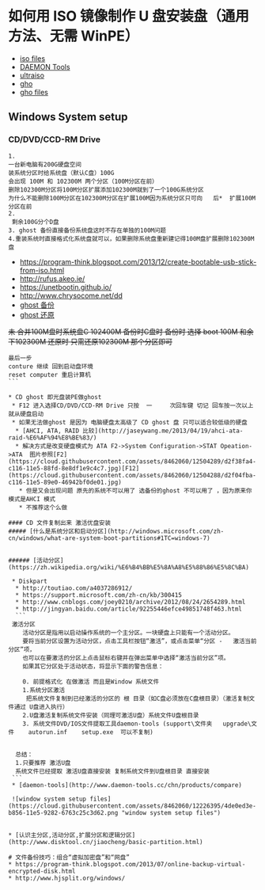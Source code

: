 
# 如何用 ISO 镜像制作 U 盘安装盘（通用方法、无需 WinPE）

* [iso files](http://baike.baidu.com/view/138403.htm)
 * [DAEMON Tools](http://www.disk-tools.com/download/daemon)
 * [ultraiso](https://www.ezbsystems.com/ultraiso/)
* [gho](http://baike.baidu.com/view/704362.htm)
 * [gho files](http://baike.baidu.com/view/3932614.htm)
 
## Windows System setup

### CD/DVD/CCD-RM Drive
```
1.
一台新电脑有200G硬盘空间  
装系统分区时给系统盘（默认C盘）100G   
会出现 100M 和 102300M 两个分区（100M分区在前）  
删除102300M分区将100M分区扩展添加102300M就到了一个100G系统分区  
为什么不能删除100M分区在102300M分区在扩展100M因为系统分区只可向   后*  扩展100M分区在前  
2.
 剩余100G分个D盘  
3. ghost 备份直接备份系统盘这时不存在单独的100M问题
4.重装系统时直接格式化系统盘就可以，如果删除系统盘重新建记得100M盘扩展删除102300M盘  

```
* https://program-think.blogspot.com/2013/12/create-bootable-usb-stick-from-iso.html
* http://rufus.akeo.ie/
* https://unetbootin.github.io/
* http://www.chrysocome.net/dd
* [ghost 备份](http://www.upanok.com/jiaocheng/15.html)
* [ghost 还原](http://jingyan.baidu.com/article/4ae03de34c73bb3efe9e6b57.html)

~~未 合并100M盘时系统盘C 102400M 备份时C盘时 备份时 选择  boot 100M 和余下102300M 
还原时 只需还原102300M 那个分区即可~~
````
最后一步
conture 继续 回到启动盘环境
reset computer 重启计算机 
```

* CD ghost 即光盘装PE做ghost
 * F12 进入选择CD/DVD/CCD-RM Drive 只按  一     次回车键 切记 回车按一次以上就从硬盘启动
 * 如果无法做ghost 是因为 电脑硬盘太高级了 CD ghost 盘 只可以适合较低级的硬盘
  * [AHCI, ATA, RAID 比较](http://jaseywang.me/2013/04/19/ahci-ata-raid-%E6%AF%94%E8%BE%83/)
  * 解决方式是改变硬盘模式为 ATA F2->System Configuration->STAT Opeation->ATA  图片参照[F2](https://cloud.githubusercontent.com/assets/8462060/12504289/d2f38fa4-c116-11e5-88fd-8e8df1e9c4c7.jpg)[F12](https://cloud.githubusercontent.com/assets/8462060/12504288/d2f04fba-c116-11e5-89e0-46942bf0de01.jpg)
   * 但是又会出现问题 原先的系统不可以用了 选备份的ghost 不可以用了 ，因为原来你模式是AHCI 模式
   * 不推荐这个么做

#### CD 文件复制出来 激活优盘安装
##### [什么是系统分区和启动分区](http://windows.microsoft.com/zh-cn/windows/what-are-system-boot-partitions#1TC=windows-7)


###### [活动分区](https://zh.wikipedia.org/wiki/%E6%B4%BB%E5%8A%A8%E5%88%86%E5%8C%BA)

 * Diskpart 
  * http://toutiao.com/a4037286912/
  * https://support.microsoft.com/zh-cn/kb/300415
  * http://www.cnblogs.com/joey0210/archive/2012/08/24/2654289.html
  * http://jingyan.baidu.com/article/92255446efce49851748f463.html
  ```
 激活分区
    活动分区是指用以启动操作系统的一个主分区。一块硬盘上只能有一个活动分区。
    要将当前分区设置为活动分区，点击工具栏按钮“激活”，或点击菜单“分区 -   激活当前分区”项，
    也可以在要激活的分区上点击鼠标右键并在弹出菜单中选择“激活当前分区”项。
    如果其它分区处于活动状态，将显示下面的警告信息：
   
    0. 前提格式化 在做激活 而且是Window 系统文件  
    1.系统分区激活
     把系统文件复制到已经激活的分区的 根 目录（如C盘必须放在C盘根目录）（激活复制文件通过 U盘进入执行）
    2.U盘激活复制系统文件安装（同理可激活U盘）系统文件U盘根目录
    3. 系统文件DVD/IOS文件提取工具daemon-tools (support\文件夹   upgrade\文件    autorun.inf    setup.exe  可以不复制)
    
    
  总结：
  1.只要推荐 激活U盘
  系统文件已经提取 激活U盘直接安装 复制系统文件到U盘根目录 直接安装   
 ```
 * [daemon-tools](http://www.daemon-tools.cc/chn/products/compare)
 
 ![window system setup files](https://cloud.githubusercontent.com/assets/8462060/12226395/4de0ed3e-b856-11e5-9282-6763c25c3d62.png "window system setup files")

 
* [认识主分区,活动分区,扩展分区和逻辑分区](http://www.disktool.cn/jiaocheng/basic-partition.html)

# 文件备份技巧：组合“虚拟加密盘”和“网盘”
* https://program-think.blogspot.com/2013/07/online-backup-virtual-encrypted-disk.html
* http://www.hjsplit.org/windows/
